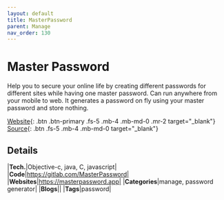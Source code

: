 ```yaml
---
layout: default
title: MasterPassword
parent: Manage
nav_order: 130
---
```


# Master Password

Help you to secure your online life by creating different passwords for different sites while having one master password.
Can run anywhere from your mobile to web. It generates a password on fly using your master password and store nothing.

[Website](https://masterpassword.app/){: .btn .btn-primary .fs-5 .mb-4 .mb-md-0 .mr-2 target="_blank"} 
[Source](https://gitlab.com/MasterPassword/MasterPassword){: .btn .fs-5 .mb-4 .mb-md-0 target="_blank"}

## Details

|**Tech.**|Objective-c, java, C, javascript|
|**Code**|https://gitlab.com/MasterPassword|
|**Websites**|https://masterpassword.app|
|**Categories**|manage, password generator|
|**Blogs**||
|**Tags**|password|